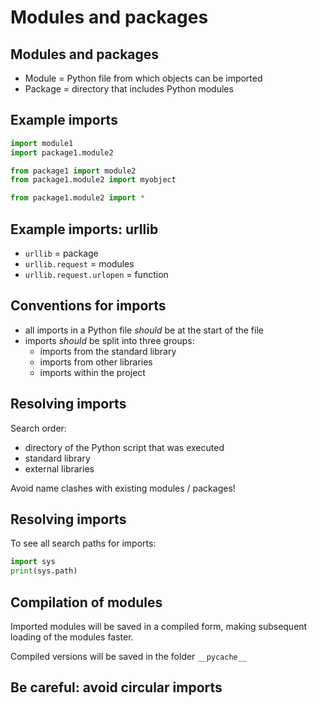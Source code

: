 # Modules and packages

## Modules and packages

- Module = Python file from which objects can be imported
- Package = directory that includes Python modules

## Example imports

```py
import module1
import package1.module2

from package1 import module2
from package1.module2 import myobject

from package1.module2 import *
```

## Example imports: urllib

- `urllib` = package
- `urllib.request` = modules
- `urllib.request.urlopen` = function

## Conventions for imports

- all imports in a Python file _should_ be at the start of the file
- imports _should_ be split into three groups:
  - imports from the standard library
  - imports from other libraries
  - imports within the project

## Resolving imports

Search order:

- directory of the Python script that was executed
- standard library
- external libraries

Avoid name clashes with existing modules / packages!

## Resolving imports

To see all search paths for imports:

```py
import sys
print(sys.path)
```

## Compilation of modules

Imported modules will be saved in a compiled form, making subsequent loading of the modules faster.

Compiled versions will be saved in the folder `__pycache__`

## Be careful: avoid circular imports
